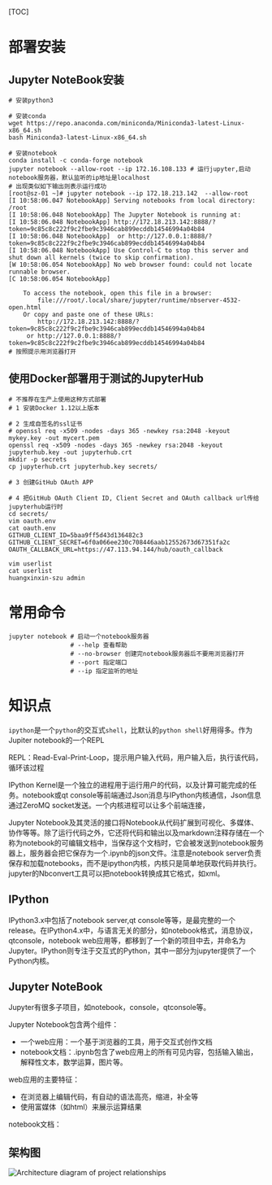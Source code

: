 [TOC]

# 部署安装



## Jupyter NoteBook安装

```shell
# 安装python3

# 安装conda
wget https://repo.anaconda.com/miniconda/Miniconda3-latest-Linux-x86_64.sh
bash Miniconda3-latest-Linux-x86_64.sh

# 安装notebook
conda install -c conda-forge notebook
jupyter notebook --allow-root --ip 172.16.108.133 # 运行jupyter,启动notebook服务器，默认监听的ip地址是localhost
# 出现类似如下输出则表示运行成功
[root@sz-01 ~]# jupyter notebook --ip 172.18.213.142  --allow-root
[I 10:58:06.047 NotebookApp] Serving notebooks from local directory: /root
[I 10:58:06.048 NotebookApp] The Jupyter Notebook is running at:
[I 10:58:06.048 NotebookApp] http://172.18.213.142:8888/?token=9c85c8c222f9c2fbe9c3946cab899ecddb14546994a04b84
[I 10:58:06.048 NotebookApp]  or http://127.0.0.1:8888/?token=9c85c8c222f9c2fbe9c3946cab899ecddb14546994a04b84
[I 10:58:06.048 NotebookApp] Use Control-C to stop this server and shut down all kernels (twice to skip confirmation).
[W 10:58:06.054 NotebookApp] No web browser found: could not locate runnable browser.
[C 10:58:06.054 NotebookApp] 
    
    To access the notebook, open this file in a browser:
        file:///root/.local/share/jupyter/runtime/nbserver-4532-open.html
    Or copy and paste one of these URLs:
        http://172.18.213.142:8888/?token=9c85c8c222f9c2fbe9c3946cab899ecddb14546994a04b84
     or http://127.0.0.1:8888/?token=9c85c8c222f9c2fbe9c3946cab899ecddb14546994a04b84
# 按照提示用浏览器打开
```



## 使用Docker部署用于测试的JupyterHub

```shell
# 不推荐在生产上使用这种方式部署
# 1 安装Docker 1.12以上版本

# 2 生成自签名的ssl证书
# openssl req -x509 -nodes -days 365 -newkey rsa:2048 -keyout mykey.key -out mycert.pem
openssl req -x509 -nodes -days 365 -newkey rsa:2048 -keyout jupyterhub.key -out jupyterhub.crt
mkdir -p secrets
cp jupyterhub.crt jupyterhub.key secrets/

# 3 创建GitHub OAuth APP

# 4 把GitHub OAuth Client ID, Client Secret and OAuth callback url传给jupyterhub运行时
cd secrets/
vim oauth.env
cat oauth.env
GITHUB_CLIENT_ID=5baa9ff5d43d136482c3
GITHUB_CLIENT_SECRET=6f0a066ee230c708446aab12552673d67351fa2c
OAUTH_CALLBACK_URL=https://47.113.94.144/hub/oauth_callback

vim userlist
cat userlist
huangxinxin-szu admin

```





# 常用命令

```shell
jupyter notebook # 启动一个notebook服务器
                 # --help 查看帮助
                 # --no-browser 创建完notebook服务器后不要用浏览器打开
                 # --port 指定端口
                 # --ip 指定监听的地址
```





# 知识点

`ipython`是一个`python`的交互式`shell`，比默认的`python shell`好用得多。作为Jupiter notebook的一个REPL

REPL：Read-Eval-Print-Loop，提示用户输入代码，用户输入后，执行该代码，循环该过程

IPython Kernel是一个独立的进程用于运行用户的代码，以及计算可能完成的任务。notebook或qt console等前端通过Json消息与IPython内核通信，Json信息通过ZeroMQ socket发送。一个内核进程可以让多个前端连接，

Jupyter Notebook及其灵活的接口将Notebook从代码扩展到可视化、多媒体、协作等等。除了运行代码之外，它还将代码和输出以及markdown注释存储在一个称为notebook的可编辑文档中，当保存这个文档时，它会被发送到notebook服务器上，服务器会把它保存为一个.ipynb的json文件。注意是notebook server负责保存和加载notebooks，而不是ipython内核，内核只是简单地获取代码并执行。jupyter的Nbconvert工具可以把notebook转换成其它格式，如xml。



## IPython

IPython3.x中包括了notebook server,qt console等等，是最完整的一个release。在IPython4.x中，与语言无关的部分，如notebook格式，消息协议，qtconsole，notebook web应用等，都移到了一个新的项目中去，并命名为Jupyter。IPython则专注于交互式的Python，其中一部分为jupyter提供了一个Python内核。



## Jupyter NoteBook

Jupyter有很多子项目，如notebook，console，qtconsole等。

Jupyter Notebook包含两个组件：

- 一个web应用：一个基于浏览器的工具，用于交互式创作文档
- notebook文档：.ipynb包含了web应用上的所有可见内容，包括输入输出，解释性文本，数学运算，图片等。

web应用的主要特征：

- 在浏览器上编辑代码，有自动的语法高亮，缩进，补全等
- 使用富媒体（如html）来展示运算结果

notebook文档：



## 架构图

![Architecture diagram of project relationships](https://jupyter.readthedocs.io/en/latest/_images/repos_map.png)

